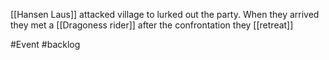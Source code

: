 [[Hansen Laus]] attacked village to lurked out the party.
When they arrived they met a [[Dragoness rider]] after the confrontation they [[retreat]]

#Event #backlog 